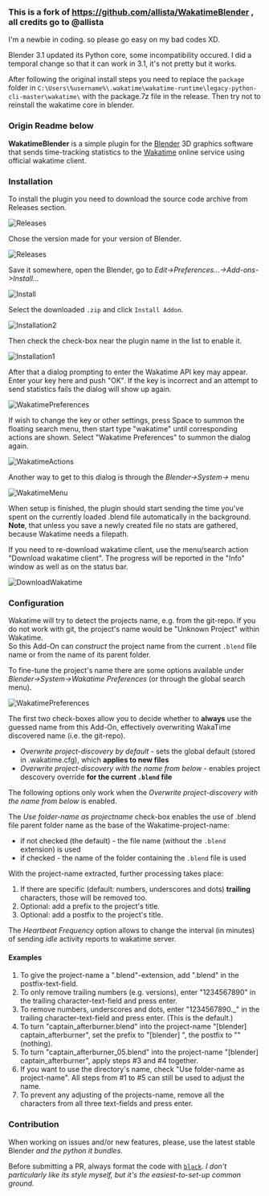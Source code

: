 ### This is a fork of https://github.com/allista/WakatimeBlender , all credits go to @allista

I'm a newbie in coding. so please go easy on my bad codes XD.

Blender 3.1 updated its Python core, some incompatibility occured. 
I did a temporal change so that it can work in 3.1, it's not pretty but it works.

After following the original install steps you need to replace the `package` folder in `C:\Users\%username%\.wakatime\wakatime-runtime\legacy-python-cli-master\wakatime\` with the package.7z file in the release. 
Then try not to reinstall the wakatime core in blender.

### Origin Readme below

**WakatimeBlender** is a simple plugin for the [Blender](https://www.blender.org/) 3D graphics software that sends time-tracking statistics to the [Wakatime](https://wakatime.com) online service using official wakatime client.

### Installation

To install the plugin you need to download the source code archive from Releases
section.

![Releases](https://imgur.com/yZAYtY1.png)

Chose the version made for your version of Blender.

![Releases](https://imgur.com/PSzmfUJ.png)

Save it somewhere, open the Blender, go to *Edit->Preferences...->Add-ons->Install...*

![Install](https://imgur.com/5FtTClK.png)

Select the downloaded `.zip` and click `Install Addon`.

![Installation2](https://imgur.com/rhlzNPe.png)

Then check the check-box near the plugin name in the list to enable it.

![Installation1](https://imgur.com/2ve0YJ9.png)

After that a dialog prompting to enter the Wakatime API key may appear. Enter your key here and push "OK". If the key is incorrect and an attempt to send statistics fails the dialog will show up again.

![WakatimePreferences](https://imgur.com/vmYBiPx.png)

If wish to change the key or other settings, press Space to summon the floating search menu, then start type "wakatime" until corresponding actions are shown. Select "Wakatime Preferences" to summon the dialog again.

![WakatimeActions](https://imgur.com/OPo290V.png)

Another way to get to this dialog is through the _Blender->System->_ menu

![WakatimeMenu](https://imgur.com/HhUoVxf.png)

When setup is finished, the plugin should start sending the time you've spent on the currently loaded .blend file automatically in the background. **Note**, that unless you save a newly created file no stats are gathered, because Wakatime needs a filepath.

If you need to re-download wakatime client, use the menu/search action "Download wakatime client". The progress will be reported in the "Info" window as well as on the status bar.

![DownloadWakatime](https://imgur.com/HQiQ6ne.png)

### Configuration
Wakatime will try to detect the projects name, e.g. from the git-repo.
If you do not work with git, the project's name would be "Unknown Project" within Wakatime.
<br/>
So this Add-On can _construct_ the project name from the current `.blend` file name or from the name of its parent folder.

To fine-tune the project's name there are some options available under _Blender->System->Wakatime Preferences_ (or through the global search menu).

![WakatimePreferences](https://imgur.com/vmYBiPx.png)

The first two check-boxes allow you to decide whether to **always** use the guessed name from this Add-On, effectively overwriting WakaTime discovered name (i.e. the git-repo).

- _Overwrite project-discovery by default_ - sets the global default (stored in .wakatime.cfg), which **applies to new files**
- _Overwrite project-discovery with the name from below_ - enables project descovery override **for the current `.blend` file**

The following options only work when the _Overwrite project-discovery with the name from below_ is enabled.

The _Use folder-name as projectname_ check-box enables the use of .blend file parent folder name as the base of the Wakatime-project-name:
* if not checked (the default) - the file name (without the `.blend` extension) is used
* if checked - the name of the folder containing the `.blend` file is used

With the project-name extracted, further processing takes place:
1. If there are specific (default: numbers, underscores and dots) **trailing** characters, those will be removed too.
2. Optional: add a prefix to the project's title.
3. Optional: add a postfix to the project's title.

The _Heartbeat Frequency_ option allows to change the interval (in minutes) of sending _idle_ activity reports to wakatime server.

#### Examples
1. To give the project-name a ".blend"-extension, add ".blend" in the postfix-text-field.
2. To only remove trailing numbers (e.g. versions), enter "1234567890" in the trailing character-text-field and press enter.
3. To remove numbers, underscores and dots, enter "1234567890.\_" in the trailing character-text-field and press enter. (This is the default.)
4. To turn "captain_afterburner.blend" into the project-name "\[blender\] captain_afterburner", set the prefix to "\[blender\] ", the postfix to "" (nothing).
5. To turn "captain_afterburner_05.blend" into the project-name "\[blender\] captain_afterburner", apply steps #3 and #4 together.
6. If you want to use the directory's name, check "Use folder-name as project-name". All steps from #1 to #5 can still be used to adjust the name.
7. To prevent any adjusting of the projects-name, remove all the characters from all three text-fields and press enter.

### Contribution

When working on issues and/or new features, please, use the latest stable Blender _and the python it bundles_.

Before submitting a PR, always format the code with [`black`](https://github.com/psf/black). _I don't particularly like
its style myself, but it's the easiest-to-set-up common ground._
